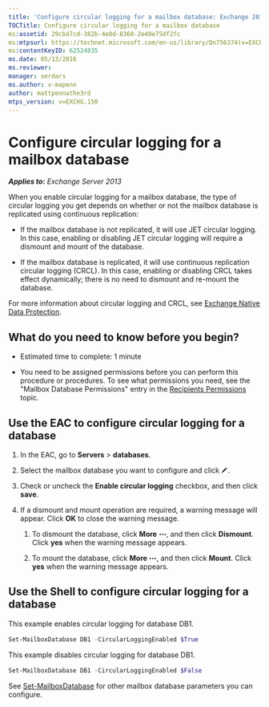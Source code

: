 ```yaml
---
title: 'Configure circular logging for a mailbox database: Exchange 2013 Help'
TOCTitle: Configure circular logging for a mailbox database
ms:assetid: 29cbd7cd-382b-4e0d-8368-2e49e75df2fc
ms:mtpsurl: https://technet.microsoft.com/en-us/library/Dn756374(v=EXCHG.150)
ms:contentKeyID: 62524835
ms.date: 05/13/2016
ms.reviewer: 
manager: serdars
ms.author: v-mapenn
author: mattpennathe3rd
mtps_version: v=EXCHG.150
---
```


# Configure circular logging for a mailbox database

_**Applies to:** Exchange Server 2013_

When you enable circular logging for a mailbox database, the type of circular logging you get depends on whether or not the mailbox database is replicated using continuous replication:

- If the mailbox database is not replicated, it will use JET circular logging. In this case, enabling or disabling JET circular logging will require a dismount and mount of the database.

- If the mailbox database is replicated, it will use continuous replication circular logging (CRCL). In this case, enabling or disabling CRCL takes effect dynamically; there is no need to dismount and re-mount the database.

For more information about circular logging and CRCL, see [Exchange Native Data Protection](backup-restore-and-disaster-recovery-exchange-2013-help.md).

## What do you need to know before you begin?

- Estimated time to complete: 1 minute

- You need to be assigned permissions before you can perform this procedure or procedures. To see what permissions you need, see the "Mailbox Database Permissions" entry in the [Recipients Permissions](recipients-permissions-exchange-2013-help.md) topic.

## Use the EAC to configure circular logging for a database

1. In the EAC, go to **Servers** \> **databases**.

2. Select the mailbox database you want to configure and click ![Edit icon](images/JJ218640.6f53ccb2-1f13-4c02-bea0-30690e6ea71d(EXCHG.150).gif "Edit icon").

3. Check or uncheck the **Enable circular logging** checkbox, and then click **save**.

4. If a dismount and mount operation are required, a warning message will appear. Click **OK** to close the warning message.

    1. To dismount the database, click **More** ![More Options Icon](images/JJ150550.5381819e-3b21-4873-8714-e9b956290b28(EXCHG.150).gif "More Options Icon"), and then click **Dismount**. Click **yes** when the warning message appears.

    2. To mount the database, click **More** ![More Options Icon](images/JJ150550.5381819e-3b21-4873-8714-e9b956290b28(EXCHG.150).gif "More Options Icon"), and then click **Mount**. Click **yes** when the warning message appears.

## Use the Shell to configure circular logging for a database

This example enables circular logging for database DB1.

```powershell
Set-MailboxDatabase DB1 -CircularLoggingEnabled $True
```

This example disables circular logging for database DB1.

```powershell
Set-MailboxDatabase DB1 -CircularLoggingEnabled $False
```

See [Set-MailboxDatabase](https://technet.microsoft.com/en-us/library/bb123971\(v=exchg.150\)) for other mailbox database parameters you can configure.
